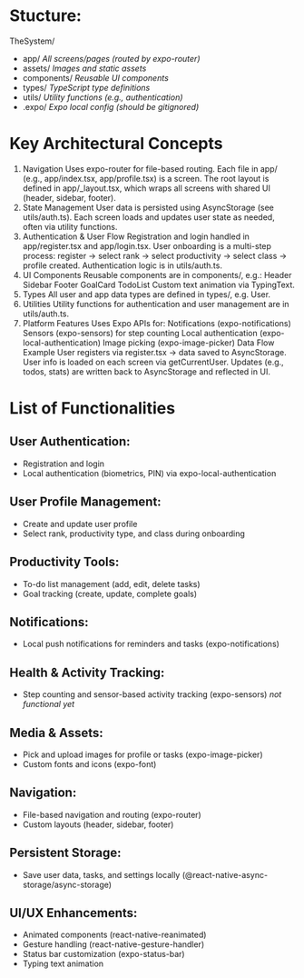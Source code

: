 # Stucture:
TheSystem/
 - app/           *All screens/pages (routed by expo-router)*
 - assets/        *Images and static assets*
 - components/    *Reusable UI components*
 - types/         *TypeScript type definitions*
 - utils/         *Utility functions (e.g., authentication)*
 - .expo/         *Expo local config (should be gitignored)*

#  Key Architectural Concepts
1. Navigation
Uses expo-router for file-based routing.
Each file in app/ (e.g., app/index.tsx, app/profile.tsx) is a screen.
The root layout is defined in app/_layout.tsx, which wraps all screens with shared UI (header, sidebar, footer).
2. State Management
User data is persisted using AsyncStorage (see utils/auth.ts).
Each screen loads and updates user state as needed, often via utility functions.
3. Authentication & User Flow
Registration and login handled in app/register.tsx and app/login.tsx.
User onboarding is a multi-step process: register → select rank → select productivity → select class → profile created.
Authentication logic is in utils/auth.ts.
4. UI Components
Reusable components are in components/, e.g.:
Header
Sidebar
Footer
GoalCard
TodoList
Custom text animation via TypingText.
5. Types
All user and app data types are defined in types/, e.g. User.
6. Utilities
Utility functions for authentication and user management are in utils/auth.ts.
7. Platform Features
Uses Expo APIs for:
Notifications (expo-notifications)
Sensors (expo-sensors) for step counting
Local authentication (expo-local-authentication)
Image picking (expo-image-picker)
Data Flow Example
User registers via register.tsx → data saved to AsyncStorage.
User info is loaded on each screen via getCurrentUser.
Updates (e.g., todos, stats) are written back to AsyncStorage and reflected in UI.

# List of Functionalities

## User Authentication:
- Registration and login
- Local authentication (biometrics, PIN) via expo-local-authentication

## User Profile Management:
- Create and update user profile
- Select rank, productivity type, and class during onboarding

## Productivity Tools:
- To-do list management (add, edit, delete tasks)
- Goal tracking (create, update, complete goals)

## Notifications:
- Local push notifications for reminders and tasks (expo-notifications)

## Health & Activity Tracking:
- Step counting and sensor-based activity tracking (expo-sensors) *not functional yet*

## Media & Assets:
- Pick and upload images for profile or tasks (expo-image-picker)
- Custom fonts and icons (expo-font)

## Navigation:
- File-based navigation and routing (expo-router)
- Custom layouts (header, sidebar, footer)

## Persistent Storage:
- Save user data, tasks, and settings locally (@react-native-async-storage/async-storage)

## UI/UX Enhancements:
- Animated components (react-native-reanimated)
- Gesture handling (react-native-gesture-handler)
- Status bar customization (expo-status-bar)
- Typing text animation
